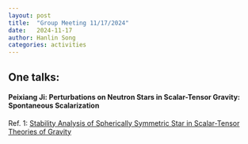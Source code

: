```yaml
---
layout: post
title:  "Group Meeting 11/17/2024"
date:   2024-11-17
author: Hanlin Song
categories: activities
---
```




## One talks:

#### Peixiang  Ji: Perturbations on Neutron Stars in Scalar-Tensor Gravity: Spontaneous Scalarization
Ref. 1: [Stability Analysis of Spherically Symmetric Star in Scalar-Tensor Theories of Gravity](https://arxiv.org/abs/gr-qc/9706014)
